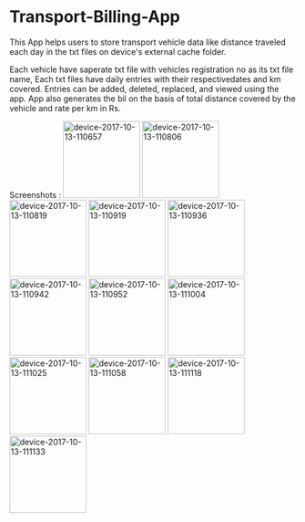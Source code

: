 # Transport-Billing-App
This App helps users to store transport vehicle data like distance traveled each day
in the txt files on device's external cache folder.

Each vehicle have saperate txt file with vehicles registration no as its txt file name,
Each txt files have daily entries with their respectivedates and km covered.
Entries can be added, deleted, replaced, and viewed using the app.
App also generates the bil on the basis of total distance covered by the vehicle and rate per km in Rs.

Screenshots :
<img width="135" alt="device-2017-10-13-110657" src="https://user-images.githubusercontent.com/31816419/31539201-8ddc68d2-b025-11e7-9a63-6978805a5600.png">
<img width="135" alt="device-2017-10-13-110806" src="https://user-images.githubusercontent.com/31816419/31539202-8e1aca78-b025-11e7-8b53-224c67e3070a.png">
<img width="135" alt="device-2017-10-13-110819" src="https://user-images.githubusercontent.com/31816419/31539203-8e58f6ea-b025-11e7-848b-b15aa459b7dc.png">
<img width="135" alt="device-2017-10-13-110919" src="https://user-images.githubusercontent.com/31816419/31539204-8e9619e4-b025-11e7-9ee8-efaad429f1de.png">
<img width="135" alt="device-2017-10-13-110936" src="https://user-images.githubusercontent.com/31816419/31539206-8ee6614c-b025-11e7-8feb-b8b1e5435996.png">
<img width="135" alt="device-2017-10-13-110942" src="https://user-images.githubusercontent.com/31816419/31539207-8f37caf0-b025-11e7-84ae-748699faea9f.png">
<img width="135" alt="device-2017-10-13-110952" src="https://user-images.githubusercontent.com/31816419/31539208-8f7a173e-b025-11e7-977b-fe59bc5ab8d2.png">
<img width="135" alt="device-2017-10-13-111004" src="https://user-images.githubusercontent.com/31816419/31539210-8fbfcc16-b025-11e7-8f1e-d6d9de8b1493.png">
<img width="135" alt="device-2017-10-13-111025" src="https://user-images.githubusercontent.com/31816419/31539211-900417d6-b025-11e7-90f4-4f83001dcc8f.png">
<img width="135" alt="device-2017-10-13-111058" src="https://user-images.githubusercontent.com/31816419/31539213-9040548a-b025-11e7-876d-04feaa040d4b.png">
<img width="135" alt="device-2017-10-13-111118" src="https://user-images.githubusercontent.com/31816419/31539214-907d4d86-b025-11e7-8c20-56312f45919a.png">
<img width="135" alt="device-2017-10-13-111133" src="https://user-images.githubusercontent.com/31816419/31539215-90bb0e0a-b025-11e7-8bf5-f7eb40fe2906.png">
